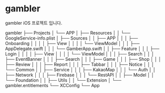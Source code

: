 # gambler
gambler iOS 프로젝트 입니다.


gambler
├── Projects
│		└── APP
│			  ├── Resources
│			  │   └── GoogleService-info.plist
│			  ├── Sources
│			  │   ├── APP
│			  │   │   ├── Onboarding
│			  │   │   │		├── View
│			  │   │   │   └── ViewModel
│			  │   │   ├── AppDelegate.swift
│			  │   │   └── GamberApp.swift
│			  │   ├── Feature
│			  │   │   ├── Login
│			  │   │   │		├── View
│			  │   │   │   └── ViewModel
│			  │   │   ├── Search
│			  │   │   ├── EventBanner
│			  │   │   ├── Search
│			  │   │   ├── Game
│			  │   │   ├── Shop
│			  │   │   ├── Review
│			  │   │   ├── Report
│			  │   │   ├── Tabbar
│			  │   │   ├── Notice
│			  │   │   └── Common
│			  │   ├── Service
│			  │   │   ├── KakaoMap
│			  │   │   └── Auth
│			  │   ├── Network
│			  │   │   ├── Firebase
│			  │   │   └── RestAPI
│			  │   ├── Model
│			  │   └── Foundation
│			  │       ├── Utils
│			  │       └── Extension
│			  └── gambler.entitlements
└── XCConfig
	  └── App
